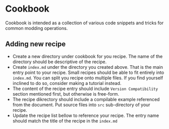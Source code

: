 # Cookbook

Cookbook is intended as a collection of various code snippets and tricks for
common modding operations.

## Adding new recipe

* Create a new directory under cookbook for you recipe. The name of the
  directory should be descriptive of the recipe.
* Create `index.md` under the directory you created above. That is the main
  entry point to your recipe. Small recipes should be able to fit entirely into
  `index.md`. You can split you recipe onto multiple files.
  If you find yourself inclined to do so, consider making a tutorial instead.
* The content of the recipe entry should include `Version Compatibility`
  section mentioned first, but otherwise is free-form.
* The recipe dikrectory should include a compilable example referenced from the
  document. Put source files into `src` sub-directory of your recipe.
* Update the recipe list bellow to reference your recipe. The entry name should
  match the title of the recipe in the `index.md`
